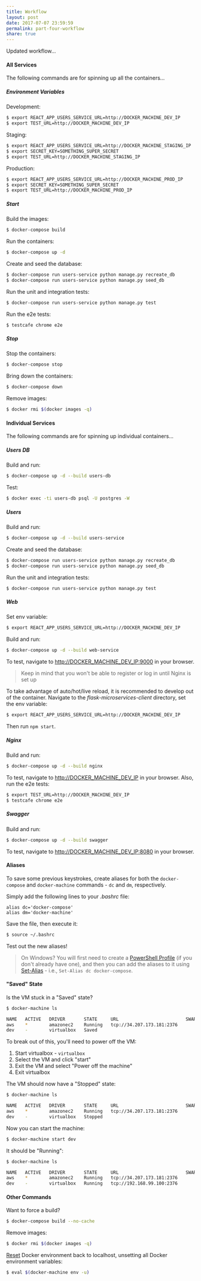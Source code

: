 ```yaml
---
title: Workflow
layout: post
date: 2017-07-07 23:59:59
permalink: part-four-workflow
share: true
---
```


Updated workflow...

#### All Services

The following commands are for spinning up all the containers...

##### Environment Variables

Development:

```sh
$ export REACT_APP_USERS_SERVICE_URL=http://DOCKER_MACHINE_DEV_IP
$ export TEST_URL=http://DOCKER_MACHINE_DEV_IP
```

Staging:

```sh
$ export REACT_APP_USERS_SERVICE_URL=http://DOCKER_MACHINE_STAGING_IP
$ export SECRET_KEY=SOMETHING_SUPER_SECRET
$ export TEST_URL=http://DOCKER_MACHINE_STAGING_IP
```

Production:

```sh
$ export REACT_APP_USERS_SERVICE_URL=http://DOCKER_MACHINE_PROD_IP
$ export SECRET_KEY=SOMETHING_SUPER_SECRET
$ export TEST_URL=http://DOCKER_MACHINE_PROD_IP
```

##### Start  

Build the images:

```sh
$ docker-compose build
```

Run the containers:

```sh
$ docker-compose up -d
```

Create and seed the database:

```sh
$ docker-compose run users-service python manage.py recreate_db
$ docker-compose run users-service python manage.py seed_db
```

Run the unit and integration tests:

```sh
$ docker-compose run users-service python manage.py test
```

Run the e2e tests:

```sh
$ testcafe chrome e2e
```

##### Stop

Stop the containers:

```sh
$ docker-compose stop
```

Bring down the containers:

```sh
$ docker-compose down
```

Remove images:

```sh
$ docker rmi $(docker images -q)
```

#### Individual Services

The following commands are for spinning up individual containers...

##### Users DB

Build and run:

```sh
$ docker-compose up -d --build users-db
```

Test:

```sh
$ docker exec -ti users-db psql -U postgres -W
```

##### Users

Build and run:

```sh
$ docker-compose up -d --build users-service
```

Create and seed the database:

```sh
$ docker-compose run users-service python manage.py recreate_db
$ docker-compose run users-service python manage.py seed_db
```

Run the unit and integration tests:

```sh
$ docker-compose run users-service python manage.py test
```

##### Web

Set env variable:

```sh
$ export REACT_APP_USERS_SERVICE_URL=http://DOCKER_MACHINE_DEV_IP
```

Build and run:

```sh
$ docker-compose up -d --build web-service
```

To test, navigate to [http://DOCKER_MACHINE_DEV_IP:9000](http://DOCKER_MACHINE_DEV_IP:900) in your browser.

> Keep in mind that you won't be able to register or log in until Nginx is set up

To take advantage of auto/hot/live reload, it is recommended to develop out of the container. Navigate to the *flask-microservices-client* directory, set the env variable:

```sh
$ export REACT_APP_USERS_SERVICE_URL=http://DOCKER_MACHINE_DEV_IP
```

Then run `npm start`.

##### Nginx

Build and run:

```sh
$ docker-compose up -d --build nginx
```

To test, navigate to [http://DOCKER_MACHINE_DEV_IP](http://DOCKER_MACHINE_DEV_IP) in your browser. Also, run the e2e tests:

```sh
$ export TEST_URL=http://DOCKER_MACHINE_DEV_IP
$ testcafe chrome e2e
```

##### Swagger

Build and run:

```sh
$ docker-compose up -d --build swagger
```

To test, navigate to [http://DOCKER_MACHINE_DEV_IP:8080](http://DOCKER_MACHINE_DEV_IP:8080) in your browser.

#### Aliases

To save some previous keystrokes, create aliases for both the `docker-compose` and `docker-machine` commands - `dc` and `dm`, respectively.

Simply add the following lines to your *.bashrc* file:

```
alias dc='docker-compose'
alias dm='docker-machine'
```

Save the file, then execute it:

```sh
$ source ~/.bashrc
```

Test out the new aliases!

> On Windows? You will first need to create a [PowerShell Profile](https://msdn.microsoft.com/en-us/powershell/scripting/core-powershell/ise/how-to-use-profiles-in-windows-powershell-ise) (if you don't already have one), and then you can add the aliases to it using [Set-Alias](https://msdn.microsoft.com/en-us/powershell/reference/5.1/microsoft.powershell.utility/set-alias) - i.e., `Set-Alias dc docker-compose`.

#### "Saved" State

Is the VM stuck in a "Saved" state?

```sh
$ docker-machine ls

NAME   ACTIVE   DRIVER       STATE     URL                         SWARM   DOCKER        ERRORS
aws    *        amazonec2    Running   tcp://34.207.173.181:2376           v17.05.0-ce
dev    -        virtualbox   Saved                                         Unknown
```

To break out of this, you'll need to power off the VM:

1. Start virtualbox - `virtualbox`
1. Select the VM and click "start"
1. Exit the VM and select "Power off the machine"
1. Exit virtualbox

The VM should now have a "Stopped" state:

```sh
$ docker-machine ls

NAME   ACTIVE   DRIVER       STATE     URL                         SWARM   DOCKER        ERRORS
aws    *        amazonec2    Running   tcp://34.207.173.181:2376           v17.05.0-ce
dev    -        virtualbox   Stopped                                       Unknown
```

Now you can start the machine:

```sh
$ docker-machine start dev
```

It should be "Running":

```sh
$ docker-machine ls

NAME   ACTIVE   DRIVER       STATE     URL                         SWARM   DOCKER        ERRORS
aws    *        amazonec2    Running   tcp://34.207.173.181:2376           v17.05.0-ce
dev    -        virtualbox   Running   tcp://192.168.99.100:2376           v17.05.0-ce
```

#### Other Commands

Want to force a build?

```sh
$ docker-compose build --no-cache
```

Remove images:

```sh
$ docker rmi $(docker images -q)
```

[Reset](https://stackoverflow.com/a/33251637/1799408) Docker environment back to localhost, unsetting all Docker environment variables:

```sh
$ eval $(docker-machine env -u)
```
